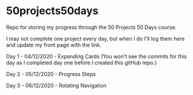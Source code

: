 # 50projects50days
Repo for storing my progress through the 50 Projects 50 Days course. 

I may not complete one project every day, but when I do I'll log them here and update my front page with the link.


Day 1 - 04/12/2020 - Expanding Cards
  (You won't see the commits for this day as I completed day one before I created this gitHub repo.)

Day 2 - 05/12/2020 - Progress Steps

Day 3 - 06/12/2020 - Rotating Navigation

